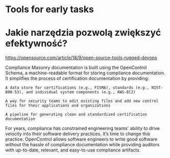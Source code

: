 # Tools for early tasks
# Jakie narzędzia pozwolą zwiększyć efektywność?

https://opensource.com/article/18/9/open-source-tools-rugged-devops


Compliance Masonry documentation is built using the OpenControl Schema, a machine-readable format for storing compliance documentation. It simplifies the process of certification documentation by providing:

    A data store for certifications (e.g., FISMA), standards (e.g., NIST-800-53), and individual system components (e.g., AWS-EC2)

    A way for security teams to edit existing files and add new control files for their applications and organizations

    A pipeline for generating clean and standardized certification documentation

For years, compliance has constrained engineering teams' ability to drive velocity into their software delivery practices. It’s time to change this practice. OpenControl allows software engineers to write good software without the hassle of compliance documentation while providing auditors with up-to-date, relevant, and easy-to-use compliance artifacts.
